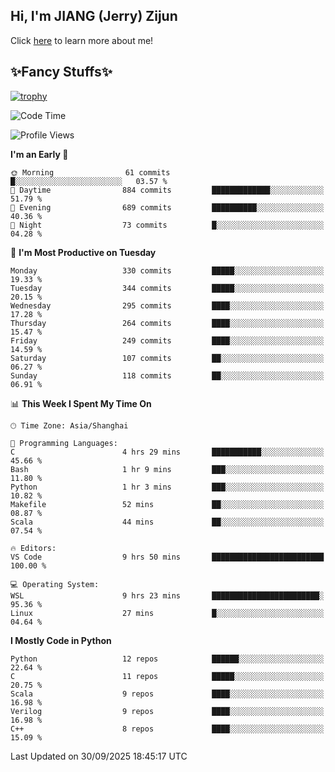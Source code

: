 ## Hi, I'm JIANG (Jerry) Zijun

Click [here](https://jzjerry.github.io/about/) to learn more about me!

## ✨Fancy Stuffs✨
[![trophy](https://github-profile-trophy.vercel.app/?username=jzjerry&theme=onedark)](https://github.com/ryo-ma/github-profile-trophy)
<!--START_SECTION:waka-->
![Code Time](http://img.shields.io/badge/Code%20Time-1%2C540%20hrs%2045%20mins-blue)

![Profile Views](http://img.shields.io/badge/Profile%20Views-2-blue)

**I'm an Early 🐤** 

```text
🌞 Morning                61 commits          █░░░░░░░░░░░░░░░░░░░░░░░░   03.57 % 
🌆 Daytime                884 commits         █████████████░░░░░░░░░░░░   51.79 % 
🌃 Evening                689 commits         ██████████░░░░░░░░░░░░░░░   40.36 % 
🌙 Night                  73 commits          █░░░░░░░░░░░░░░░░░░░░░░░░   04.28 % 
```
📅 **I'm Most Productive on Tuesday** 

```text
Monday                   330 commits         █████░░░░░░░░░░░░░░░░░░░░   19.33 % 
Tuesday                  344 commits         █████░░░░░░░░░░░░░░░░░░░░   20.15 % 
Wednesday                295 commits         ████░░░░░░░░░░░░░░░░░░░░░   17.28 % 
Thursday                 264 commits         ████░░░░░░░░░░░░░░░░░░░░░   15.47 % 
Friday                   249 commits         ████░░░░░░░░░░░░░░░░░░░░░   14.59 % 
Saturday                 107 commits         ██░░░░░░░░░░░░░░░░░░░░░░░   06.27 % 
Sunday                   118 commits         ██░░░░░░░░░░░░░░░░░░░░░░░   06.91 % 
```


📊 **This Week I Spent My Time On** 

```text
🕑︎ Time Zone: Asia/Shanghai

💬 Programming Languages: 
C                        4 hrs 29 mins       ███████████░░░░░░░░░░░░░░   45.66 % 
Bash                     1 hr 9 mins         ███░░░░░░░░░░░░░░░░░░░░░░   11.80 % 
Python                   1 hr 3 mins         ███░░░░░░░░░░░░░░░░░░░░░░   10.82 % 
Makefile                 52 mins             ██░░░░░░░░░░░░░░░░░░░░░░░   08.87 % 
Scala                    44 mins             ██░░░░░░░░░░░░░░░░░░░░░░░   07.54 % 

🔥 Editors: 
VS Code                  9 hrs 50 mins       █████████████████████████   100.00 % 

💻 Operating System: 
WSL                      9 hrs 23 mins       ████████████████████████░   95.36 % 
Linux                    27 mins             █░░░░░░░░░░░░░░░░░░░░░░░░   04.64 % 
```

**I Mostly Code in Python** 

```text
Python                   12 repos            ██████░░░░░░░░░░░░░░░░░░░   22.64 % 
C                        11 repos            █████░░░░░░░░░░░░░░░░░░░░   20.75 % 
Scala                    9 repos             ████░░░░░░░░░░░░░░░░░░░░░   16.98 % 
Verilog                  9 repos             ████░░░░░░░░░░░░░░░░░░░░░   16.98 % 
C++                      8 repos             ████░░░░░░░░░░░░░░░░░░░░░   15.09 % 
```




 Last Updated on 30/09/2025 18:45:17 UTC
<!--END_SECTION:waka-->
